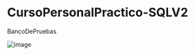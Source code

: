 # CursoPersonalPractico-SQLV2
BancoDePruebas

![image](https://user-images.githubusercontent.com/97255802/236876293-5de055d9-ddcf-4d28-9346-4dd780bd3d0f.png)
